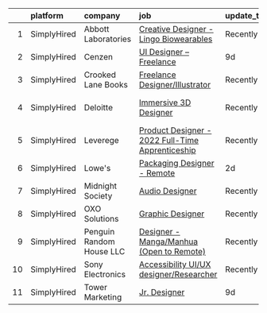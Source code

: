 

|    | platform    | company                  | job                                                                                                                                                      | update_time   | location                   |
|---:|:------------|:-------------------------|:---------------------------------------------------------------------------------------------------------------------------------------------------------|:--------------|:---------------------------|
|  1 | SimplyHired | Abbott Laboratories      | [Creative Designer - Lingo Biowearables](https://www.simplyhired.com/job/hYlYE9nCEdqPA7gegnvIiO2tQz03hFgzeK6pG_5jFy1lez2mkvqrbA?q=3d+designer)           | Recently      | Alameda, CA                |
|  2 | SimplyHired | Cenzen                   | [UI Designer – Freelance](https://www.simplyhired.com/job/YoendQDtRn6-zT2t1SVIT9L-6IofDmMyn8fTlD7qvbuym5OnDMZyxg?q=3d+designer)                          | 9d            | New York, NY               |
|  3 | SimplyHired | Crooked Lane Books       | [Freelance Designer/Illustrator](https://www.simplyhired.com/job/7-oep-i_7yGCdk0DJ_OH2vzdbNj70sC1mFujxIhSI1Owd9RNnsIQkw?q=3d+designer)                   | Recently      | Remote                     |
|  4 | SimplyHired | Deloitte                 | [Immersive 3D Designer](https://www.simplyhired.com/job/VnloRr8QCfu36wP6tZTCl4ThiO-YWXm9KhE_s6sSzcx06XF17Kan-A?q=3d+designer)                            | Recently      | Quantico, VA +28 locations |
|  5 | SimplyHired | Leverege                 | [Product Designer - 2022 Full-Time Apprenticeship](https://www.simplyhired.com/job/f2PnrkNkoKjnF_c7MsOM41LbDj7RDHIKkfuGC1pKOOPB0dNQ0HmV5w?q=3d+designer) | Recently      | Remote                     |
|  6 | SimplyHired | Lowe's                   | [Packaging Designer - Remote](https://www.simplyhired.com/job/RGB7LH2egEQDSe0rA5zIvFjBv3uC8dQ37OwDQHxWG3uJJarD7XAxOg?q=3d+designer)                      | 2d            | Mooresville, NC            |
|  7 | SimplyHired | Midnight Society         | [Audio Designer](https://www.simplyhired.com/job/nn502Lo13jLcSr2d4fnbt_i2K9Bf6y2BltTqfZgqk7LZooiHPAoyUA?q=3d+designer)                                   | Recently      | Remote                     |
|  8 | SimplyHired | OXO Solutions            | [Graphic Designer](https://www.simplyhired.com/job/BXUyWLRJM5GqlXxmpwBw-g_A_qs7M6-f7IDZTvQqqHxFROKtKw3p1Q?q=3d+designer)                                 | Recently      | Adobe, AZ                  |
|  9 | SimplyHired | Penguin Random House LLC | [Designer - Manga/Manhua (Open to Remote)](https://www.simplyhired.com/job/YVjoz_ii3cF-2IG73Q82K20RizrHH8xjNfiPt1u7gmPgh3-nFA2T3g?q=3d+designer)         | Recently      | Emeryville, CA             |
| 10 | SimplyHired | Sony Electronics         | [Accessibility UI/UX designer/Researcher](https://www.simplyhired.com/job/rj2QgQ7T8vCD2rN6izndTx06dW-AYv9TJvz_rJ9AcjJg0pF8fNMJCQ?q=3d+designer)          | Recently      | San Diego, CA              |
| 11 | SimplyHired | Tower Marketing          | [Jr. Designer](https://www.simplyhired.com/job/AxwsU92wRI2A0oYhV3fJ2C270er3G_ZnBBE9Ko7UzYaLh7QllVLQOA?q=3d+designer)                                     | 9d            | Remote                     |